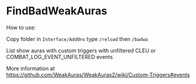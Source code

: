 # FindBadWeakAuras

How to use:

Copy folder in `Interface/AddOns` type `/reload` then `/badwa`

List show auras with custom triggers with unfiltered CLEU or COMBAT_LOG_EVENT_UNFILTERED events

More information at https://github.com/WeakAuras/WeakAuras2/wiki/Custom-Triggers#events
